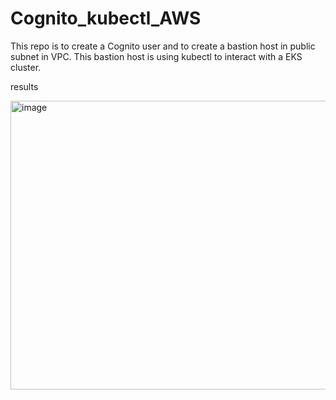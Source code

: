 # Cognito_kubectl_AWS

This repo is to create a Cognito user and to create a bastion host in public subnet in VPC. This bastion host is using kubectl to interact with a EKS cluster. 


results

<img width="1894" height="462" alt="image" src="https://github.com/user-attachments/assets/4ba1f9ce-bbec-487e-bd8e-49145e02b997" />
